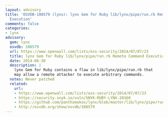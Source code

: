 ```yaml
---
layout: advisory
title: 'OSVDB-108579 (lynx): lynx Gem for Ruby lib/lynx/pipe/run.rb Remote Command
  Execution'
comments: false
categories:
- lynx
advisory:
  gem: lynx
  osvdb: 108579
  url: https://www.openwall.com/lists/oss-security/2014/07/07/23
  title: lynx Gem for Ruby lib/lynx/pipe/run.rb Remote Command Execution
  date: 2014-06-30
  description: |
    lynx Gem for Ruby contains a flaw in lib/lynx/pipe/run.rb that
    may allow a remote attacker to execute arbitrary commands.
  notes: Never patched
  related:
    url:
    - https://www.openwall.com/lists/oss-security/2014/07/07/23
    - https://security.snyk.io/vuln/SNYK-RUBY-LYNX-20160
    - https://github.com/panthomakos/lynx/blob/master/lib/lynx/pipe/run.rb
    - http://osvdb.org/show/osvdb/108579
---
```

